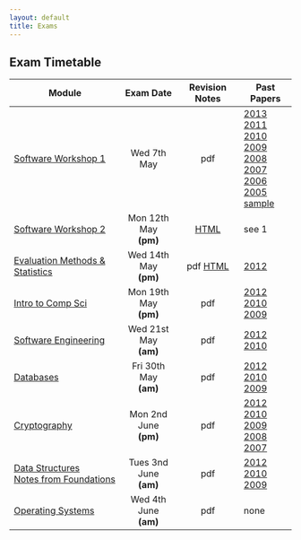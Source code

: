 ```yaml
---
layout: default
title: Exams
---
```


## Exam Timetable



| Module             | Exam Date|Revision Notes | Past Papers |
| ------------------ |:--------:| :-------------:| ----------- 
|[Software Workshop 1](https://www.cs.bham.ac.uk/internal/courses/java/msc/ )   | Wed 7th May| pdf| [2013](PastPapers/A2048712.pdf)    [2011](PastPapers/A2048710.pdf)   <br>[2010](PastPapers/A2048709.pdf)  [2009](PastPapers/A2048708.pdf)  <br>[2008](PastPapers/A2048707.pdf)   [2007](PastPapers/A2048706.pdf) <br>[2006](PastPapers/A2048705.pdf)   [2005](PastPapers/A2048704.pdf) <br>[sample](https://www.cs.bham.ac.uk/internal/courses/java/msc/local/java13.pdf)|
|[Software Workshop 2](https://www.cs.bham.ac.uk/internal/courses/java/msc/sem2)|Mon 12th May <br> **(pm)**|[HTML](/Java.html)| see 1 |
|[Evaluation Methods & Statistics](https://canvas.bham.ac.uk/courses/2032)|Wed 14th May <br> **(pm)**|pdf  [HTML](/EMS.html) | [2012](PastPapers/EMS12.pdf)|
|[Intro to Comp Sci](https://canvas.bham.ac.uk/courses/1984)|Mon 19th May <br> **(pm)**|pdf | [2012](PastPapers/Intro12.pdf) <br>[2010](PastPapers/Intro10.pdf) <br>[2009](PastPapers/Intro09.pdf)|
|[Software Engineering](http://www.cs.bham.ac.uk/~rzb/teachingFSE2013.htm)|Wed 21st May  <br> **(am)**|pdf | [2012](PastPapers/SE12.pdf) <br>[2010](PastPapers/SE10.pdf)|
|[Databases](http://www.cs.bham.ac.uk/~jab/Modules/Databases/13-14/)|Fri 30th May <br> **(am)**|pdf | [2012](PastPapers/DB12.pdf) <br>[2010](PastPapers/DB10.pdf) <br>[2009](PastPapers/DB09.pdf)|
|[Cryptography](http://www.cs.bham.ac.uk/~exr/teaching/lectures/crypto/13_14/)|Mon 2nd June <br> **(pm)** |pdf | [2012](PastPapers/Crypt12.pdf) <br>[2010](PastPapers/Crypt10.pdf) <br>[2009](PastPapers/Crypt09.pdf)<br>[2008](PastPapers/Crypt08.pdf) <br>[2007](PastPapers/Crypt07.pdf)|
|[Data Structures](https://canvas.bham.ac.uk/courses/2076)<br>[Notes from Foundations](http://www.cs.bham.ac.uk/~jxb/FCS/foundations.pdf)|Tues 3nd June <br> **(am)**  |pdf | [2012](PastPapers/DS12.pdf) <br>[2010](PastPapers/DS10.pdf) <br>[2009](PastPapers/DS09.pdf)|
|[Operating Systems](http://www.cs.bham.ac.uk/~bxb/Teaching.html#osan13-14)|Wed 4th June <br> **(am)** |pdf | none|


